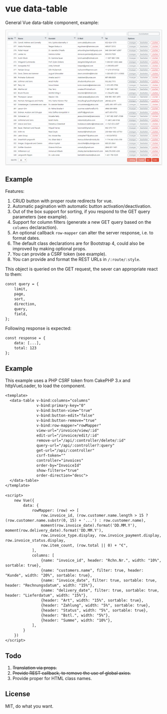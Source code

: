 # vue data-table

General Vue data-table component, example:

![](https://github.com/srad/vue-components/raw/master/doc/demo1.png)

Example
-------

Features:

1. CRUD button with proper route redirects for vue.
1. Automatic pagination with automatic button activation/deactivation.
1. Out of the box support for sorting, if you respond to the GET query parameters (see example).
1. Support for column filters (generate a new GET query based on the `columns` declaraction).
1. An optional callback `row-mapper` can alter the server response, i.e. to format dates.
1. The default class declarations are for Bootstrap 4, could also be improved by making optional props.
1. You can provide a CSRF token (see example).
1. You can provide and format the REST URLs in `/:route/:style`.

This object is queried on the GET request, the sever can appropriate react to them:

```
const query = {
    limit,
    page,
    sort,
    direction,
    query,
    field,
};
```

Following response is expected:

```
const response = {
    data: [...],
    total: 123
};
```

## Example

This example uses a PHP CSRF token from CakePHP 3.x and httpVueLoader, to load the component.

```
<template>
  <data-table v-bind:columns="columns"
              v-bind:primary-key="0"
              v-bind:button-view="true"
              v-bind:button-edit="false"
              v-bind:button-remove="true"
              v-bind:row-mapper="rowMapper"
              view-url="/invoice/view/:id"
              edit-url="/invoice/edit/:id"
              remove-url="/api/:controller/delete/:id"
              query-url="/api/:controller?:query"
              get-url="/api/:controller"
              csrf-token=""
              controller="invoices"
              order-by="InvoiceId"
              show-filters="true"
              order-direction="desc">
  </data-table>
</template>

<script>
    new Vue({
        data: {
            rowMapper: (row) => [
                row.invoice_id, (row.customer.name.length > 15 ? (row.customer.name.substr(0, 15) + '...') : row.customer.name),
                moment(row.invoice_date).format('DD.MM.Y'), moment(row.delivery_date).format('DD.MM.Y'),
                row.invoice_type.display, row.invoice_payment.display, row.invoice_status.display,
                row.item_count, (row.total || 0) + "€",
            ],
            columns: [
                {name: "invoice_id", header: "Rchn.Nr.", width: "10%", sortable: true},
                {name: "customers.name", filter: true, header: "Kunde", width: "20%", sortable: true},
                {name: "invoice_date", filter: true, sortable: true, header: "Rechnungsdatum", width: "15%"},
                {name: "delivery_date", filter: true, sortable: true, header: "Lieferdatum", width: "15%"},
                {header: "Art", width: "15%", sortable: true},
                {header: "Zahlung", width: "5%", sortable: true},
                {header: "Status", width: "5%", sortable: true},
                {header: "Bstl.", width: "5%"},
                {header: "Summe", width: "10%"},
            ],
        }
    })
</script>
```

## Todo

1. ~~Translation via props.~~
1. ~~Provide REST callback, to remove the use of global axios.~~
1. Provide proper for HTML class names.

## License
MIT, do what you want.